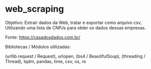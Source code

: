 # web_scraping

Objetivo: Extrair dados da Web, tratar e exportar como arquivo csv, Utilizando uma lista de CNPJs para obter os dados dessas empresas.

Fonte: https://casadosdados.com.br/

Bibliotecas / Módulos utilizadas:

(urllib.request / Request), urlopen, (bs4 / BeautifulSoup), (threading / Thread), tqdm, pandas, time, csv, os, re
